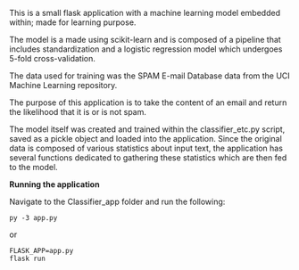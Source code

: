 This is a small flask application with a machine learning model embedded within; made for learning purpose.

The model is a made using scikit-learn and is composed of a pipeline that includes standardization and a logistic regression model which undergoes 
5-fold cross-validation.

The data used for training was the SPAM E-mail Database data from the UCI Machine Learning repository.

The purpose of this application is to take the content of an email and return the likelihood that it is or is not spam.

The model itself was created and trained within the classifier_etc.py script, saved as a pickle object and loaded into the application. Since the 
original data is composed of various statistics about input text, the application has several functions dedicated to gathering these statistics 
which are then fed to the model.

**Running the application**

Navigate to the Classifier_app folder and run the following:

```
py -3 app.py
```

or

```
FLASK_APP=app.py
flask run
```
   
